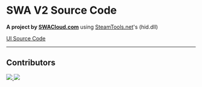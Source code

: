 # SWA V2 Source Code
**A project by [SWACloud.com](https://swacloud.com)** using [SteamTools.net](https://www.steamtools.net/)'s (hid.dll)

[UI Source Code](https://github.com/MONZikWasTaken/SWAV2-UI)

---

## Contributors

<a href="https://github.com/MONZikWasTaken/SWAV2/graphs/contributors">
  <img src="https://contrib.rocks/image?repo=MONZikWasTaken/SWAV2" />
</a>
<a href="https://github.com/yuliitezarygml/yuliitezarygml/graphs/contributors">
  <img src="https://contrib.rocks/image?repo=yuliitezarygml/yuliitezarygml" />
</a>



